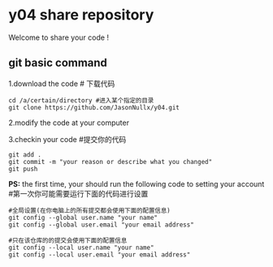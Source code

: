 # y04 share repository
Welcome to share your code !

## git basic command
1.download the code # 下载代码
```
cd /a/certain/directory #进入某个指定的目录
git clone https://github.com/JasonNullx/y04.git
```
2.modify the code at your computer

3.checkin your code #提交你的代码
```
git add .
git commit -m "your reason or describe what you changed" 
git push
```

**PS:** the first time, your should run the following code to setting your account #第一次你可能需要运行下面的代码进行设置
```
#全局设置(在你电脑上的所有提交都会使用下面的配置信息)
git config --global user.name "your name"
git config --global user.email "your email address"

#只在该仓库的的提交会使用下面的配置信息
git config --local user.name "your name"
git config --local user.email "your email address"
```
